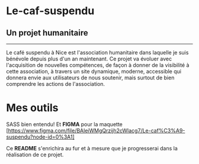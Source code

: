 # Le-caf-suspendu
## Un projet humanitaire
***
Le café suspendu à Nice est l'association humanitaire dans laquelle je suis bénévole depuis plus d'un an maintenant.
Ce projet va évoluer avec l'acquisition de nouvelles compétences, de façon à donner de la visibilité à cette association, à travers un site
dynamique, moderne, accessible qui donnera envie aux utilisateurs de nous soutenir, mais surtout de bien comprendre les actions de l'association.

# Mes outils
SASS bien entendu! Et __FIGMA__ pour la maquette [https://www.figma.com/file/BAleiWMgQrzijh2cWlacg7/Le-caf%C3%A9-suspendu?node-id=0%3A1]


Ce __README__ s'enrichira au fur et à mesure que je progresserai dans la réalisation de ce projet.
